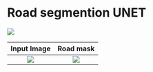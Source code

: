 <h1> Road segmention UNET </h1>

<img src="{https://img.shields.io/badge/PyTorch-EE4C2C?style=for-the-badge&logo=pytorch&logoColor=white}"/>

Input Image             |  Road mask
:-------------------------:|:-------------------------:
![](https://i.imgur.com/H8Jjrde.jpeg)  |  ![](https://imgur.com/8KoWbce.jpeg)
